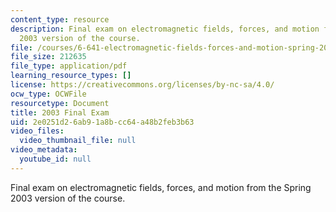 ```yaml
---
content_type: resource
description: Final exam on electromagnetic fields, forces, and motion from the Spring
  2003 version of the course.
file: /courses/6-641-electromagnetic-fields-forces-and-motion-spring-2005/2e0251d26ab91a8bcc64a48b2feb3b63_final1.pdf
file_size: 212635
file_type: application/pdf
learning_resource_types: []
license: https://creativecommons.org/licenses/by-nc-sa/4.0/
ocw_type: OCWFile
resourcetype: Document
title: 2003 Final Exam
uid: 2e0251d2-6ab9-1a8b-cc64-a48b2feb3b63
video_files:
  video_thumbnail_file: null
video_metadata:
  youtube_id: null
---
```

Final exam on electromagnetic fields, forces, and motion from the Spring 2003 version of the course.